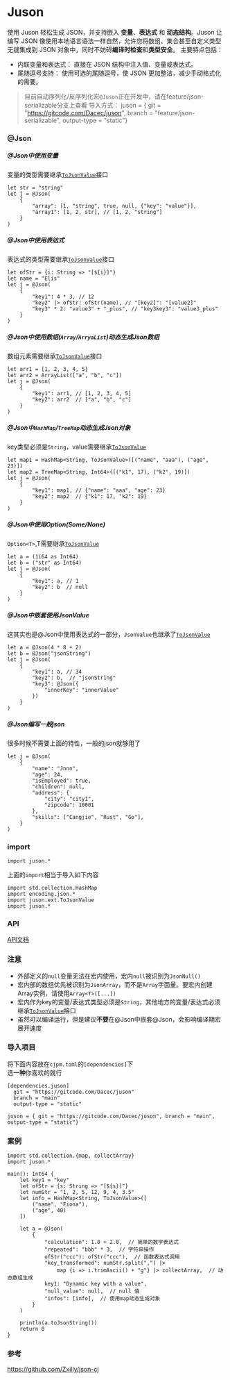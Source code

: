 # Juson

使用 Juson 轻松生成 JSON，并支持嵌入 **变量**、**表达式** 和 **动态结构**。Juson 让编写 JSON 像使用本地语言语法一样自然，允许您将数组、集合甚至自定义类型无缝集成到 JSON 对象中，同时不妨碍**编译时检查**和**类型安全**。
主要特点包括：
- 内联变量和表达式： 直接在 JSON 结构中注入值、变量或表达式。
- 尾随逗号支持： 使用可选的尾随逗号，使 JSON 更加整洁，减少手动格式化的需要。

>目前自动序列化/反序列化宏`@Juson`正在开发中，请在feature/json-serializable分支上查看
>导入方式： juson = { git = "https://gitcode.com/Dacec/juson", branch = "feature/json-serializable", output-type = "static"}

### @Json
##### @Json中使用变量
变量的类型需要继承[`ToJsonValue`](./docs/api.md#public-interface-tojsonvalue)接口
```
let str = "string"
let j = @Json(
    {
        "array": [1, "string", true, null, {"key": "value"}],
        "array1": [1, 2, str], // [1, 2, "string"]
    }
)
```

##### @Json中使用表达式
表达式的类型需要继承[`ToJsonValue`](./docs/api.md#public-interface-tojsonvalue)接口
```
let ofStr = {i: String => "[${i}]"}
let name = "Elis"
let j = @Json(
    {
        "key1": 4 * 3, // 12
        "key2" |> ofStr: ofStr(name), // "[key2]": "[value2]"
        "key3" * 2: "value3" + "_plus", // "key3key3": "value3_plus"
    }
)
```

##### @Json中使用数组(`Array`/`ArryaList`)动态生成Json数组
数组元素需要继承[`ToJsonValue`](./docs/api.md#public-interface-tojsonvalue)接口
```
let arr1 = [1, 2, 3, 4, 5]
let arr2 = ArrayList(["a", "b", "c"])
let j = @Json(
    {
        "key1": arr1, // [1, 2, 3, 4, 5]
        "key2": arr2  // ["a", "b", "c"]
    }
)
```

##### @Json中`HashMap`/`TreeMap`动态生成Json对象
key类型必须是`String`，value需要继承[`ToJsonValue`](./docs/api.md#public-interface-tojsonvalue)
```
let map1 = HashMap<String, ToJsonValue>([("name", "aaa"), ("age", 23)])
let map2 = TreeMap<String, Int64>([("k1", 17), ("k2", 19)])
let j = @Json(
    {
        "key1": map1, // {"name": "aaa", "age": 23}
        "key2": map2  // {"k1": 17, "k2": 19}
    }
)
```

##### @Json中使用Option(Some/None)
`Option<T>`,T需要继承[`ToJsonValue`](./docs/api.md#public-interface-tojsonvalue)
```
let a = (1i64 as Int64)
let b = ("str" as Int64)
let j = @Json(
    {
        "key1": a, // 1
        "key2": b  // null
    }
)
```

##### @Json中嵌套使用JsonValue
这其实也是@Json中使用表达式的一部分，`JsonValue`也继承了[`ToJsonValue`](./docs/api.md#public-interface-tojsonvalue)
```
let a = @Json(4 * 8 + 2)
let b = @Json("jsonString")
let j = @Json(
    {
        "key1": a, // 34
        "key2": b,  // "jsonString"
        "key3": @Json({
            "innerKey": "innerValue"
        })
    }
)
```

##### @Json编写一般json
很多时候不需要上面的特性，一般的json就够用了
```
let j = @Json(
    {
        "name": "Jnnn",
        "age": 24,
        "isEmployed": true,
        "children": null,
        "address": {
            "city": "city1",
            "zipcode": 10001
        },
        "skills": ["Cangjie", "Rust", "Go"],
    }
)
```
### import
```cj
import juson.*
```
上面的`import`相当于导入如下内容
```cj
import std.collection.HashMap
import encoding.json.*
import juson.ext.ToJsonValue
import juson.*
```

### API
[API文档](./docs/api.md)

### 注意
- 外部定义的`null`变量无法在宏内使用，宏内`null`被识别为`JsonNull()`
- 宏内部的数组优先被识别为`JsonArray`，而不是`Array`字面量。要宏内创建Array实例，请使用`Array<T>([...])`
- 宏内作为key的变量/表达式类型必须是`String`，其他地方的变量/表达式必须继承[`ToJsonValue`](./docs/api.md#public-interface-tojsonvalue)接口
- 虽然可以编译运行，但是建议**不要**在@Json中嵌套@Json，会影响编译期宏展开速度

### 导入项目
将下面内容放在`cjpm.toml`的`[dependencies]`下<br>选**一种**你喜欢的就行
```
[dependencies.juson]
  git = "https://gitcode.com/Dacec/juson"
  branch = "main"
  output-type = "static"
```
```
juson = { git = "https://gitcode.com/Dacec/juson", branch = "main", output-type = "static"}
```

### 案例
```cj
import std.collection.{map, collectArray}
import juson.*

main(): Int64 {
    let key1 = "key"
    let ofStr = {s: String => "[${s}]"}
    let numStr = "1, 2, 5, 12, 9, 4, 3.5"
    let info = HashMap<String, ToJsonValue>([
        ("name", "Fiona"),
        ("age", 40)
    ])
    
    let a = @Json(
        {
            "calculation": 1.0 + 2.0,  // 简单的数学表达式
            "repeated": "bbb" * 3,  // 字符串操作
            ofStr("ccc"): ofStr("ccc"),  // 函数表达式调用
            "key_transformed": numStr.split(",") |>
                map {i => i.trimAscii() + "g"} |> collectArray,  // 动态数组生成
            key1: "Dynamic key with a value",
            "null_value": null,  // null 值
            "infos": [info],  // 使用map动态生成对象
        }
    )

    println(a.toJsonString())
    return 0
}
```

### 参考
https://github.com/Zxilly/json-cj
